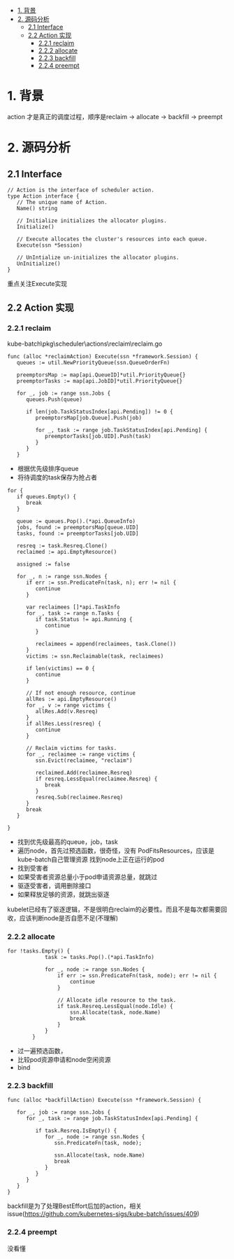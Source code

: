 <!-- TOC -->

- [1. 背景](#1-背景)
- [2. 源码分析](#2-源码分析)
    - [2.1 Interface](#21-interface)
    - [2.2 Action 实现](#22-action-实现)
        - [2.2.1 reclaim](#221-reclaim)
        - [2.2.2 allocate](#222-allocate)
        - [2.2.3 backfill](#223-backfill)
        - [2.2.4 preempt](#224-preempt)

<!-- /TOC -->

# 1. 背景
action 才是真正的调度过程，顺序是reclaim -> allocate -> backfill -> preempt

# 2. 源码分析

## 2.1 Interface 
```
// Action is the interface of scheduler action.
type Action interface {
   // The unique name of Action.
   Name() string

   // Initialize initializes the allocator plugins.
   Initialize()

   // Execute allocates the cluster's resources into each queue.
   Execute(ssn *Session)

   // UnIntialize un-initializes the allocator plugins.
   UnInitialize()
}
```
重点关注Execute实现

## 2.2 Action 实现
### 2.2.1 reclaim
kube-batch\pkg\scheduler\actions\reclaim\reclaim.go
```
func (alloc *reclaimAction) Execute(ssn *framework.Session) {
   queues := util.NewPriorityQueue(ssn.QueueOrderFn)

   preemptorsMap := map[api.QueueID]*util.PriorityQueue{}
   preemptorTasks := map[api.JobID]*util.PriorityQueue{}

   for _, job := range ssn.Jobs {
      queues.Push(queue)

      if len(job.TaskStatusIndex[api.Pending]) != 0 {
         preemptorsMap[job.Queue].Push(job)
         
         for _, task := range job.TaskStatusIndex[api.Pending] {
            preemptorTasks[job.UID].Push(task)
         }
      }
   }

```
* 根据优先级排序queue
* 将待调度的task保存为抢占者

```
for {
   if queues.Empty() {
      break
   }

   queue := queues.Pop().(*api.QueueInfo)
   jobs, found := preemptorsMap[queue.UID]
   tasks, found := preemptorTasks[job.UID]

   resreq := task.Resreq.Clone()
   reclaimed := api.EmptyResource()

   assigned := false

   for _, n := range ssn.Nodes {
      if err := ssn.PredicateFn(task, n); err != nil {
         continue
      }

      var reclaimees []*api.TaskInfo
      for _, task := range n.Tasks {
         if task.Status != api.Running {
            continue
         }

         reclaimees = append(reclaimees, task.Clone())
      }
      victims := ssn.Reclaimable(task, reclaimees)

      if len(victims) == 0 {
         continue
      }

      // If not enough resource, continue
      allRes := api.EmptyResource()
      for _, v := range victims {
         allRes.Add(v.Resreq)
      }
      if allRes.Less(resreq) {
         continue
      }

      // Reclaim victims for tasks.
      for _, reclaimee := range victims {
         ssn.Evict(reclaimee, "reclaim")
         
         reclaimed.Add(reclaimee.Resreq)
         if resreq.LessEqual(reclaimee.Resreq) {
            break
         }
         resreq.Sub(reclaimee.Resreq)
      }       
      break
   }

}
```
* 找到优先级最高的queue，job，task
* 遍历node，首先过预选函数，很奇怪，没有  PodFitsResources，应该是kube-batch自己管理资源
找到node上正在运行的pod
* 找到受害者
* 如果受害者资源总量小于pod申请资源总量，就跳过
* 驱逐受害者，调用删除接口
* 如果释放足够的资源，就跳出驱逐

kubelet已经有了驱逐逻辑，不是很明白reclaim的必要性。而且不是每次都需要回收，应该判断node是否自愿不足(不理解)

### 2.2.2 allocate
```
for !tasks.Empty() {
            task := tasks.Pop().(*api.TaskInfo)

            for _, node := range ssn.Nodes {
                if err := ssn.PredicateFn(task, node); err != nil {
                    continue
                }

                // Allocate idle resource to the task.
                if task.Resreq.LessEqual(node.Idle) {
                    ssn.Allocate(task, node.Name)
                    break
                }
            }
        }
```
* 过一遍预选函数，
* 比较pod资源申请和node空闲资源
* bind

### 2.2.3 backfill
```
func (alloc *backfillAction) Execute(ssn *framework.Session) {

   for _, job := range ssn.Jobs {
      for _, task := range job.TaskStatusIndex[api.Pending] {
         
         if task.Resreq.IsEmpty() {
            for _, node := range ssn.Nodes {
               ssn.PredicateFn(task, node);

               ssn.Allocate(task, node.Name)
               break
            }
         }
      }
   }
}
```
backfill是为了处理BestEffort后加的action，相关issue(https://github.com/kubernetes-sigs/kube-batch/issues/409)


### 2.2.4 preempt

没看懂